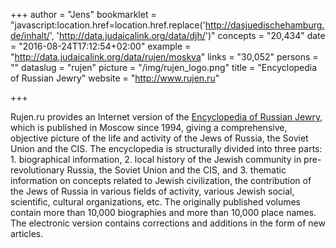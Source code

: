 +++
author = "Jens"
bookmarklet = "javascript:location.href=location.href.replace('http://dasjuedischehamburg.de/inhalt/', 'http://data.judaicalink.org/data/djh/')"
concepts = "20,434"
date = "2016-08-24T17:12:54+02:00"
example = "http://data.judaicalink.org/data/rujen/moskva"
links = "30,052"
persons = ""
dataslug = "rujen"
picture = "/img/rujen_logo.png"
title = "Encyclopedia of Russian Jewry"
website = "http://www.rujen.ru"

+++

Rujen.ru provides an Internet version of the <a href="http://www.rujen.ru">Encyclopedia of Russian Jewry</a>, which is published in Moscow since 1994, giving a comprehensive, objective picture of the life and activity of the Jews of Russia, the Soviet Union and the CIS. The encyclopedia is structurally divided into three parts: 1. biographical information, 2. local history of the Jewish community in pre-revolutionary Russia, the Soviet Union and the CIS, and 3. thematic information on concepts related to Jewish civilization, the contribution of the Jews of Russia in various fields of activity, various Jewish social, scientific, cultural organizations, etc. The originally published volumes contain more than 10,000 biographies and more than 10,000 place names. The electronic version contains corrections and additions in the form of new articles.
